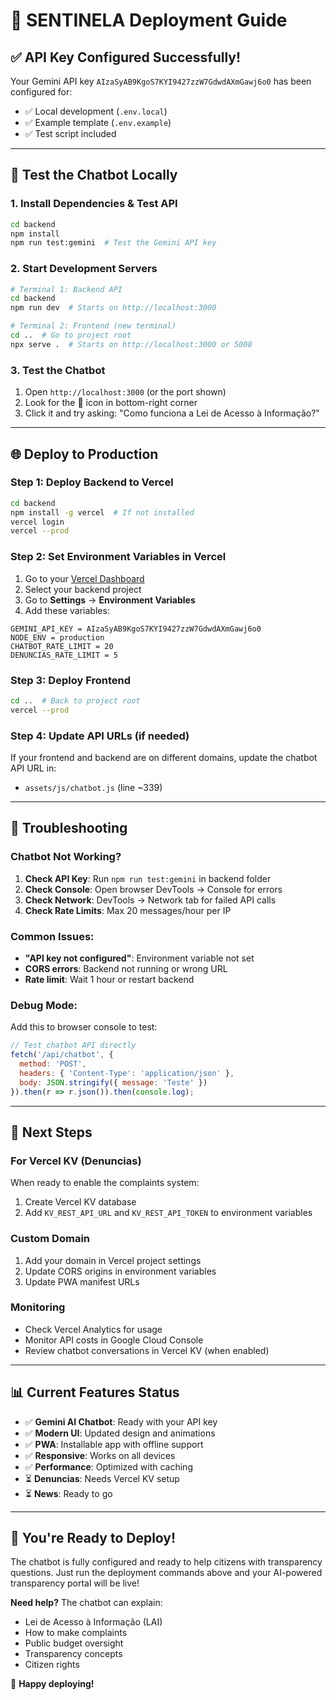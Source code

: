 # 🚀 SENTINELA Deployment Guide

## ✅ **API Key Configured Successfully!**

Your Gemini API key `AIzaSyAB9KgoS7KYI9427zzW7GdwdAXmGawj6o0` has been configured for:
- ✅ Local development (`.env.local`)
- ✅ Example template (`.env.example`)
- ✅ Test script included

---

## 🧪 **Test the Chatbot Locally**

### 1. Install Dependencies & Test API
```bash
cd backend
npm install
npm run test:gemini  # Test the Gemini API key
```

### 2. Start Development Servers
```bash
# Terminal 1: Backend API
cd backend
npm run dev  # Starts on http://localhost:3000

# Terminal 2: Frontend (new terminal)
cd ..  # Go to project root
npx serve .  # Starts on http://localhost:3000 or 5000
```

### 3. Test the Chatbot
1. Open `http://localhost:3000` (or the port shown)
2. Look for the 🤖 icon in bottom-right corner
3. Click it and try asking: "Como funciona a Lei de Acesso à Informação?"

---

## 🌐 **Deploy to Production**

### **Step 1: Deploy Backend to Vercel**
```bash
cd backend
npm install -g vercel  # If not installed
vercel login
vercel --prod
```

### **Step 2: Set Environment Variables in Vercel**
1. Go to your [Vercel Dashboard](https://vercel.com/dashboard)
2. Select your backend project
3. Go to **Settings** → **Environment Variables**
4. Add these variables:

```env
GEMINI_API_KEY = AIzaSyAB9KgoS7KYI9427zzW7GdwdAXmGawj6o0
NODE_ENV = production
CHATBOT_RATE_LIMIT = 20
DENUNCIAS_RATE_LIMIT = 5
```

### **Step 3: Deploy Frontend**
```bash
cd ..  # Back to project root
vercel --prod
```

### **Step 4: Update API URLs (if needed)**
If your frontend and backend are on different domains, update the chatbot API URL in:
- `assets/js/chatbot.js` (line ~339)

---

## 🔧 **Troubleshooting**

### **Chatbot Not Working?**
1. **Check API Key**: Run `npm run test:gemini` in backend folder
2. **Check Console**: Open browser DevTools → Console for errors
3. **Check Network**: DevTools → Network tab for failed API calls
4. **Check Rate Limits**: Max 20 messages/hour per IP

### **Common Issues:**
- **"API key not configured"**: Environment variable not set
- **CORS errors**: Backend not running or wrong URL
- **Rate limit**: Wait 1 hour or restart backend

### **Debug Mode:**
Add this to browser console to test:
```javascript
// Test chatbot API directly
fetch('/api/chatbot', {
  method: 'POST',
  headers: { 'Content-Type': 'application/json' },
  body: JSON.stringify({ message: 'Teste' })
}).then(r => r.json()).then(console.log);
```

---

## 🎯 **Next Steps**

### **For Vercel KV (Denuncias)**
When ready to enable the complaints system:
1. Create Vercel KV database
2. Add `KV_REST_API_URL` and `KV_REST_API_TOKEN` to environment variables

### **Custom Domain**
1. Add your domain in Vercel project settings
2. Update CORS origins in environment variables
3. Update PWA manifest URLs

### **Monitoring**
- Check Vercel Analytics for usage
- Monitor API costs in Google Cloud Console
- Review chatbot conversations in Vercel KV (when enabled)

---

## 📊 **Current Features Status**

- ✅ **Gemini AI Chatbot**: Ready with your API key
- ✅ **Modern UI**: Updated design and animations  
- ✅ **PWA**: Installable app with offline support
- ✅ **Responsive**: Works on all devices
- ✅ **Performance**: Optimized with caching
- ⏳ **Denuncias**: Needs Vercel KV setup
- ⏳ **News**: Ready to go

---

## 🎉 **You're Ready to Deploy!**

The chatbot is fully configured and ready to help citizens with transparency questions. Just run the deployment commands above and your AI-powered transparency portal will be live!

**Need help?** The chatbot can explain:
- Lei de Acesso à Informação (LAI)
- How to make complaints
- Public budget oversight
- Transparency concepts
- Citizen rights

🚀 **Happy deploying!**